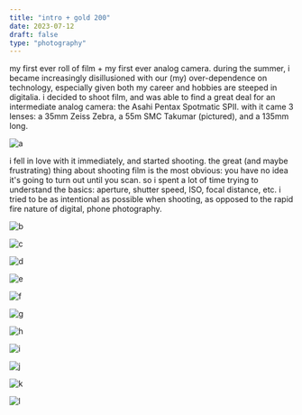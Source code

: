```yaml
---
title: "intro + gold 200"
date: 2023-07-12
draft: false
type: "photography"
---
```


my first ever roll of film + my first ever analog camera. during the summer, i became increasingly disillusioned with our (my) over-dependence on technology, especially given both my career and hobbies are steeped in digitalia. i decided to shoot film, and was able to find a great deal for an intermediate analog camera: the Asahi Pentax Spotmatic SPII. with it came 3 lenses: a 35mm Zeiss Zebra, a 55m SMC Takumar (pictured), and a 135mm long. 

![a](/IMG_3401.jpg)

i fell in love with it immediately, and started shooting. the great (and maybe frustrating) thing about shooting film is the most obvious: you have no idea it's going to turn out until you scan. so i spent a lot of time trying to understand the basics: aperture, shutter speed, ISO, focal distance, etc. i tried to be as intentional as possible when shooting, as opposed to the rapid fire nature of digital, phone photography. 

![b](/000038570001230712.jpg)

![c](/000038570004230712.jpg)

![d](/000038570007230712.jpg)

![e](/000038570009230712.jpg)

![f](/000038570012230712.jpg)

![g](/000038570013230712.jpg)

![h](/000038570017230712.jpg)

![i](/000038570018230712.jpg)

![j](/000038570021230712.jpg)

![k](/000038570022230712.jpg)

![l](/000038570023230712.jpg)

